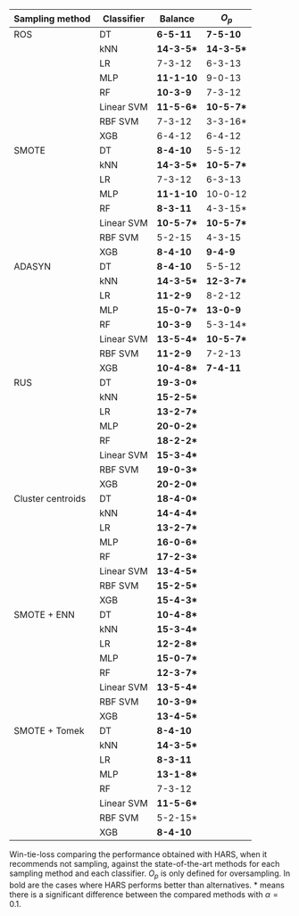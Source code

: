 | Sampling method         | Classifier    | Balance       | $O_p$           |
|-------------------------|---------------|---------------|---------------|
| ROS                     | DT            | __6-5-11__        | __7-5-10__        |
|                         | kNN           | __14-3-5*__       | __14-3-5*__       |
|                         | LR            | 7-3-12        | 6-3-13        |
|                         | MLP           | __11-1-10__       | 9-0-13        |
|                         | RF            | __10-3-9__        | 7-3-12        |
|                         | Linear SVM    | __11-5-6*__       | __10-5-7*__       |
|                         | RBF SVM       | 7-3-12        | 3-3-16*       |
|                         | XGB           | 6-4-12        | 6-4-12        |
| SMOTE                   | DT            | __8-4-10__        | 5-5-12        |
|                         | kNN           | __14-3-5*__       | __10-5-7*__       |
|                         | LR            | 7-3-12        | 6-3-13        |
|                         | MLP           | __11-1-10__       | 10-0-12       |
|                         | RF            | __8-3-11__        | 4-3-15*       |
|                         | Linear SVM    | __10-5-7*__       | __10-5-7*__       |
|                         | RBF SVM       | 5-2-15        | 4-3-15        |
|                         | XGB           | __8-4-10__        | __9-4-9__         |
| ADASYN                  | DT            | __8-4-10__        | 5-5-12        |
|                         | kNN           | __14-3-5*__       | __12-3-7*__       |
|                         | LR            | __11-2-9__        | 8-2-12        |
|                         | MLP           | __15-0-7*__       | __13-0-9__        |
|                         | RF            | __10-3-9__        | 5-3-14*       |
|                         | Linear SVM    | __13-5-4*__       | __10-5-7*__       |
|                         | RBF SVM       | __11-2-9__        | 7-2-13        |
|                         | XGB           | __10-4-8*__       | __7-4-11__        |
| RUS                     | DT            | __19-3-0*__       |               |
|                         | kNN           | __15-2-5*__       |               |
|                         | LR            | __13-2-7*__       |               |
|                         | MLP           | __20-0-2*__       |               |
|                         | RF            | __18-2-2*__       |               |
|                         | Linear SVM    | __15-3-4*__       |               |
|                         | RBF SVM       | __19-0-3*__       |               |
|                         | XGB           | __20-2-0*__       |               |
| Cluster centroids       | DT            | __18-4-0*__       |               |
|                         | kNN           | __14-4-4*__       |               |
|                         | LR            | __13-2-7*__       |               |
|                         | MLP           | __16-0-6*__       |               |
|                         | RF            | __17-2-3*__       |               |
|                         | Linear SVM    | __13-4-5*__       |               |
|                         | RBF SVM       | __15-2-5*__       |               |
|                         | XGB           | __15-4-3*__       |               |
| SMOTE + ENN             | DT            | __10-4-8*__       |               |
|                         | kNN           | __15-3-4*__       |               |
|                         | LR            | __12-2-8*__       |               |
|                         | MLP           | __15-0-7*__       |               |
|                         | RF            | __12-3-7*__       |               |
|                         | Linear SVM    | __13-5-4*__       |               |
|                         | RBF SVM       | __10-3-9*__       |               |
|                         | XGB           | __13-4-5*__       |               |
| SMOTE + Tomek           | DT            | __8-4-10__        |               |
|                         | kNN           | __14-3-5*__       |               |
|                         | LR            | __8-3-11__        |               |
|                         | MLP           | __13-1-8*__       |               |
|                         | RF            | 7-3-12        |               |
|                         | Linear SVM    | __11-5-6*__       |               |
|                         | RBF SVM       | 5-2-15*       |               |
|                         | XGB           | __8-4-10__        |               |



Win-tie-loss comparing the performance obtained with HARS, when it recommends not sampling,  against the state-of-the-art methods for each sampling method and each classifier. $O_p$ is only defined for oversampling. In bold are the cases where HARS performs better than alternatives. * means there is a significant difference between the compared methods with $\alpha = 0.1$.